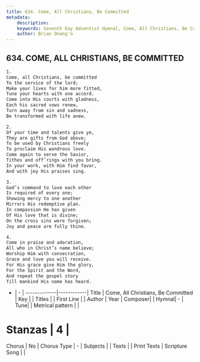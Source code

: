 ```yaml
---
title: 634. Come, All Christians, Be Committed
metadata:
    description: 
    keywords: Seventh Day Adventist Hymnal, Come, All Christians, Be Committed, , 
    author: Brian Onang'o
---
```



## 634. COME, ALL CHRISTIANS, BE COMMITTED

```txt
1.
Come, all Christians, be committed
To the service of the lord;
Make your lives for him more fitted,
Tune your hearts with one accord.
Come into His courts with gladness,
Each his sacred vows renew,
Turn away from sin and sadness,
Be transformed with life anew.

2.
Of your time and talents give ye,
They are gifts from God above;
To be used by Christians freely
To proclaim His wondrous love.
Come again to serve the Savior,
Tithes and off’rings with you bring.
In your work, with Him find favor,
And with joy His praises sing.

3.
God’s command to love each other
Is required of every one;
Showing mercy to one another
Mirrors His redemptive plan.
In compassion He has given
Of His love that is divine;
On the cross sins were forgiven;
Joy and peace are fully thine.

4.
Come in praise and adoration,
All who in Christ’s name believe;
Worship Him with consecration,
Grace and love you will receive.
For His grace give Him the glory,
For the Spirit and the Word,
And repeat the gospel story
Till mankind His name has heard.
```

- |   -  |
-------------|------------|
Title | Come, All Christians, Be Committed |
Key |  |
Titles |  |
First Line |  |
Author | 
Year | 
Composer|  |
Hymnal|  - |
Tune|  |
Metrical pattern | |
# Stanzas | 4 |
Chorus | No |
Chorus Type | - |
Subjects |  |
Texts |  |
Print Texts | 
Scripture Song |  |
  
